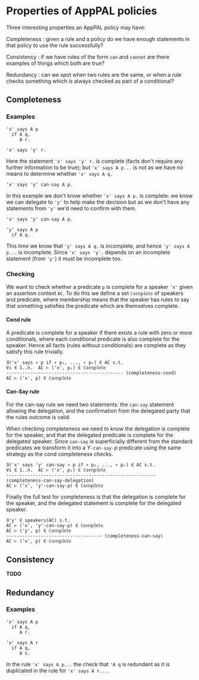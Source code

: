 Properties of AppPAL policies
=============================

Three interesting properties an AppPAL policy may have:

Completeness
:   given a rule and a policy do we have enough statements in that policy to use the rule successfully?

Consistency
:   if we have rules of the form `can` and `cannot` are there examples of things which both are true?

Redundancy
:   can we spot when two rules are the same, or when a rule checks something which is always checked as part of a conditional?


Completeness
------------

### Examples

~~~~
'x' says A p
  if A q,
     A r.

'x' says 'y' r.
~~~~

Here the statement `'x' says 'y' r.` is complete (facts don't require any further information to be true); but `'x' says A p...` is not as we have no means to determine whether `'x' says A q.`

~~~~
'x' says 'y' can-say A p.
~~~~

In this example we don't know whether `'x' says A p.` is complete: we know we
can delegate to `'y'` to help make the decision but as we don't have any
statements from `'y'` we'd need to confirm with them.

~~~~
'x' says 'y' can-say A p.

'y' says A p
  if A q.
~~~~

This time we know that `'y' says A q.` is incomplete, and hence `'y' says A
p...` is incomplete. Since `'x' says 'y'.` depends on an incomplete statement
(from `'y'`) it must be incomplete too.

### Checking

We want to check whether a predicate `p` is complete for a speaker `'x'` given
an assertion context `AC`. To do this we define a set `ℂ𝕠𝕞𝕡𝕝𝕖𝕥𝕖` of speakers and
predicate, where membership means that the speaker has rules to say that
something satisfies the predicate which are themselves complete.

#### Cond rule

A predicate is complete for a speaker if there exists a rule with zero or more
conditionals, where each conditional predicate is also complete for the speaker.
Hence all facts (rules without conditionals) are complete as they satisfy this
rule trivially.

    ∃('x' says ∗ p if ∗ p₁, ..., ∗ pₙ) ∈ AC s.t.
    ∀i ∈ 1..n.  AC ⊢ ('x', pᵢ) ∈ ℂ𝕠𝕞𝕡𝕝𝕖𝕥𝕖
    -------------------------------------------- (completeness-cond)
    AC ⊢ ('x', p) ∈ ℂ𝕠𝕞𝕡𝕝𝕖𝕥𝕖


#### Can-Say rule

For the can-say rule we need two statements: the `can-say` statement allowing
the delegation, and the confirmation from the delegated party that the rules
outcome is valid.

When checking completeness we need to know the delegation is complete for the
speaker, and that the delegated predicate is complete for the delegated speaker.
Since `can-say` is superficially different from the standard predicates we
transform it into a *Y`-can-say-`p* predicate using the same strategy as the
cond completeness checks.


    ∃('x' says 'y' can-say ∗ p if ∗ p₁, ..., ∗ pₙ) ∈ AC s.t.
    ∀i ∈ 1..n.  AC ⊢ ('x', pᵢ) ∈ ℂ𝕠𝕞𝕡𝕝𝕖𝕥𝕖
    -------------------------------------------------------- (completeness-can-say-delegation)
    AC ⊢ ('x', 'y'-can-say-p) ∈ ℂ𝕠𝕞𝕡𝕝𝕖𝕥𝕖

Finally the full test for completeness is that the delegation is complete for
the speaker, and the delegated statement is complete for the delegated speaker.

    ∃'y' ∈ speakers(AC) s.t.
    AC ⊢ ('x', 'y'-can-say-p) ∈ ℂ𝕠𝕞𝕡𝕝𝕖𝕥𝕖
    AC ⊢ ('y', p) ∈ ℂ𝕠𝕞𝕡𝕝𝕖𝕥𝕖
    ------------------------------------ (completeness-can-say)
    AC ⊢ ('x', p) ∈ ℂ𝕠𝕞𝕡𝕝𝕖𝕥𝕖


Consistency
-----------

**TODO**


Redundancy
----------

### Examples

~~~~
'x' says A p
  if A q,
     A r.

'x' says A r
  if A q,
     A s.
~~~~

In the rule `'x' says A p...` the check that `'A q` is redundant as it is duplicated in the rule for `'x' says A r...`.



